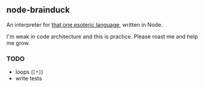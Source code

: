 ## node-brainduck

An interpreter for [that one esoteric language](https://gist.github.com/roachhd/dce54bec8ba55fb17d3a), written in Node.

I'm weak in code architecture and this is practice. Please roast me and help me grow.

### TODO

- loops (`[*]`)
- write tests

